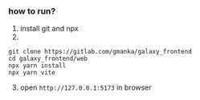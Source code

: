### how to run?

1. install git and npx
2.
```shell
git clone https://gitlab.com/gmanka/galaxy_frontend
cd galaxy_frontend/web
npx yarn install
npx yarn vite
```
3. open `http://127.0.0.1:5173` in browser


